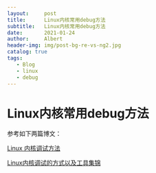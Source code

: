 ```yaml
---
layout:     post
title:      Linux内核常用debug方法
subtitle:   Linux内核常用debug方法
date:       2021-01-24
author:     Albert
header-img: img/post-bg-re-vs-ng2.jpg
catalog: true
tags:
   - Blog
   - linux
   - debug
---
```




# Linux内核常用debug方法

参考如下两篇博文：

[Linux 内核调试方法](https://winddoing.github.io/post/53462.html)

[Linux内核调试的方式以及工具集锦](https://blog.csdn.net/gatieme/article/details/68948080)